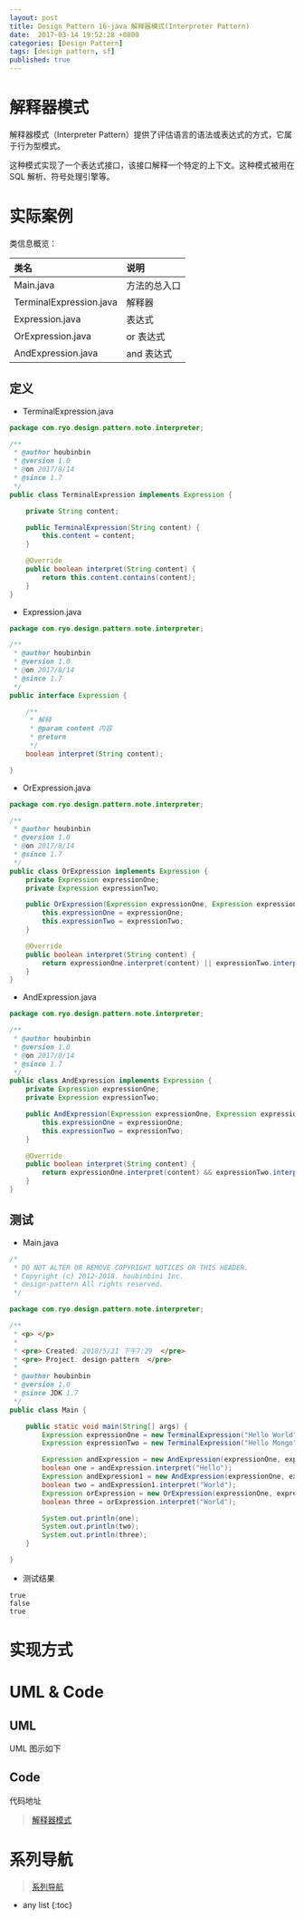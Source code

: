 ```yaml
---
layout: post
title: Design Pattern 16-java 解释器模式(Interpreter Pattern)
date:  2017-03-14 19:52:28 +0800
categories: [Design Pattern]
tags: [design pattern, sf]
published: true
---
```


# 解释器模式

解释器模式（Interpreter Pattern）提供了评估语言的语法或表达式的方式，它属于行为型模式。

这种模式实现了一个表达式接口，该接口解释一个特定的上下文。这种模式被用在 SQL 解析、符号处理引擎等。

# 实际案例

类信息概览：

| 类名 | 说明 |
|:----|:----|
| Main.java | 方法的总入口 |
| TerminalExpression.java | 解释器 |
| Expression.java | 表达式 |
| OrExpression.java | or 表达式 |
| AndExpression.java | and 表达式 |

## 定义


- TerminalExpression.java

```java
package com.ryo.design.pattern.note.interpreter;

/**
 * @author houbinbin
 * @version 1.0
 * @on 2017/8/14
 * @since 1.7
 */
public class TerminalExpression implements Expression {

    private String content;

    public TerminalExpression(String content) {
        this.content = content;
    }

    @Override
    public boolean interpret(String content) {
        return this.content.contains(content);
    }
}

```


- Expression.java

```java
package com.ryo.design.pattern.note.interpreter;

/**
 * @author houbinbin
 * @version 1.0
 * @on 2017/8/14
 * @since 1.7
 */
public interface Expression {

    /**
     * 解释
     * @param content 内容
     * @return
     */
    boolean interpret(String content);

}

```


- OrExpression.java

```java
package com.ryo.design.pattern.note.interpreter;

/**
 * @author houbinbin
 * @version 1.0
 * @on 2017/8/14
 * @since 1.7
 */
public class OrExpression implements Expression {
    private Expression expressionOne;
    private Expression expressionTwo;

    public OrExpression(Expression expressionOne, Expression expressionTwo) {
        this.expressionOne = expressionOne;
        this.expressionTwo = expressionTwo;
    }

    @Override
    public boolean interpret(String content) {
        return expressionOne.interpret(content) || expressionTwo.interpret(content);
    }
}

```


- AndExpression.java

```java
package com.ryo.design.pattern.note.interpreter;

/**
 * @author houbinbin
 * @version 1.0
 * @on 2017/8/14
 * @since 1.7
 */
public class AndExpression implements Expression {
    private Expression expressionOne;
    private Expression expressionTwo;

    public AndExpression(Expression expressionOne, Expression expressionTwo) {
        this.expressionOne = expressionOne;
        this.expressionTwo = expressionTwo;
    }

    @Override
    public boolean interpret(String content) {
        return expressionOne.interpret(content) && expressionTwo.interpret(content);
    }
}

```


## 测试

- Main.java

```java
/*
 * DO NOT ALTER OR REMOVE COPYRIGHT NOTICES OR THIS HEADER.
 * Copyright (c) 2012-2018. houbinbini Inc.
 * design-pattern All rights reserved.
 */

package com.ryo.design.pattern.note.interpreter;

/**
 * <p> </p>
 *
 * <pre> Created: 2018/5/21 下午7:29  </pre>
 * <pre> Project: design-pattern  </pre>
 *
 * @author houbinbin
 * @version 1.0
 * @since JDK 1.7
 */
public class Main {

    public static void main(String[] args) {
        Expression expressionOne = new TerminalExpression("Hello World");
        Expression expressionTwo = new TerminalExpression("Hello Mongo");

        Expression andExpression = new AndExpression(expressionOne, expressionTwo);
        boolean one = andExpression.interpret("Hello");
        Expression andExpression1 = new AndExpression(expressionOne, expressionTwo);
        boolean two = andExpression1.interpret("World");
        Expression orExpression = new OrExpression(expressionOne, expressionTwo);
        boolean three = orExpression.interpret("World");

        System.out.println(one);
        System.out.println(two);
        System.out.println(three);
    }

}

```

- 测试结果

```
true
false
true
```

# 实现方式

# UML & Code

## UML

UML 图示如下

## Code

代码地址

> [解释器模式](https://github.com/houbb/design-pattern/tree/master/design-pattern-note/src/main/java/com/ryo/design/pattern/note/interpreter)

# 系列导航

> [系列导航](https://blog.csdn.net/ryo1060732496/article/details/80214740)

* any list
{:toc}